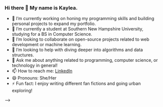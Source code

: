 ### Hi there 👋 My name is Kaylea.

- 🔭 I’m currently working on honing my programming skills and building personal projects to expand my portfolio.
- 🌱 I’m currently a student at Southern New Hampshire University, studying for a BS in Computer Science.
- 👯 I’m looking to collaborate on open-source projects related to web development or machine learning.
- 🤔 I’m looking to help with diving deeper into algorithms and data structures.
- 💬 Ask me about anything related to programming, computer science, or technology in general!
- 📫 How to reach me: [LinkedIn](www.linkedin.com/in/kayleamcarpenter)
- 😄 Pronouns: She/Her
- ⚡ Fun fact: I enjoy writing different fan fictions and going urban exploring!

-->
